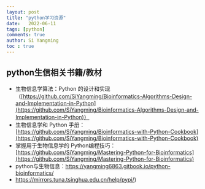 ```yaml
---
layout: post
title: "python学习资源"
date:   2022-06-11
tags: [python]
comments: true
author: Si Yangming
toc : true
---
```


## python生信相关书籍/教材

- 生物信息学算法：Python 的设计和实现（[https://github.com/SiYangming/Bioinformatics-Algorithms-Design-and-Implementation-in-Python](https://github.com/SiYangming/Bioinformatics-Algorithms-Design-and-Implementation-in-Python)）
- 生物信息学和 Python 手册：[https://github.com/SiYangming/Bioinformatics-with-Python-Cookbook](https://github.com/SiYangming/Bioinformatics-with-Python-Cookbook)
- 掌握用于生物信息学的 Python编程技巧：[https://github.com/SiYangming/Mastering-Python-for-Bioinformatics](https://github.com/SiYangming/Mastering-Python-for-Bioinformatics)
- python与生物信息：https://yangming6863.gitbook.io/python-bioinformatics/
- https://mirrors.tuna.tsinghua.edu.cn/help/pypi/)
